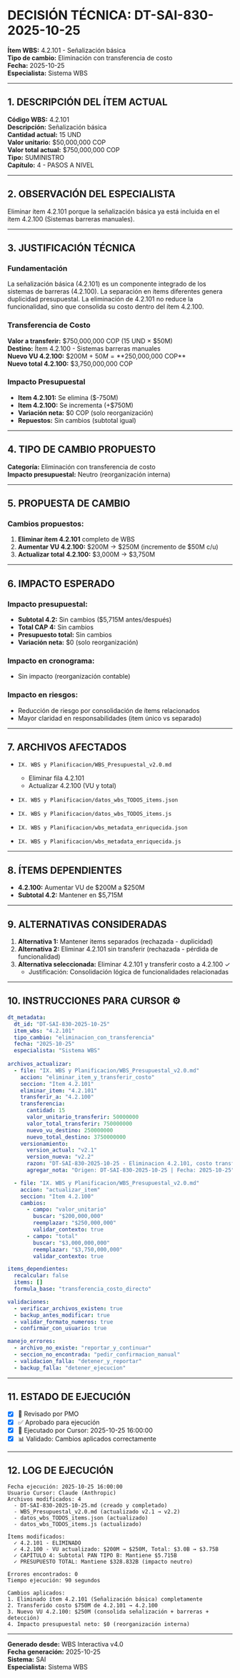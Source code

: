 # DECISIÓN TÉCNICA: DT-SAI-830-2025-10-25
**Ítem WBS:** 4.2.101 - Señalización básica  
**Tipo de cambio:** Eliminación con transferencia de costo  
**Fecha:** 2025-10-25  
**Especialista:** Sistema WBS  

---

## 1. DESCRIPCIÓN DEL ÍTEM ACTUAL

**Código WBS:** 4.2.101  
**Descripción:** Señalización básica  
**Cantidad actual:** 15 UND  
**Valor unitario:** $50,000,000 COP  
**Valor total actual:** $750,000,000 COP  
**Tipo:** SUMINISTRO  
**Capítulo:** 4 - PASOS A NIVEL  

---

## 2. OBSERVACIÓN DEL ESPECIALISTA

Eliminar ítem 4.2.101 porque la señalización básica ya está incluida en el ítem 4.2.100 (Sistemas barreras manuales).

---

## 3. JUSTIFICACIÓN TÉCNICA

### Fundamentación

La señalización básica (4.2.101) es un componente integrado de los sistemas de barreras (4.2.100). La separación en ítems diferentes genera duplicidad presupuestal. La eliminación de 4.2.101 no reduce la funcionalidad, sino que consolida su costo dentro del ítem 4.2.100.

### Transferencia de Costo

**Valor a transferir:** $750,000,000 COP (15 UND × $50M)  
**Destino:** Ítem 4.2.100 - Sistemas barreras manuales  
**Nuevo VU 4.2.100:** $200M + $50M = **$250,000,000 COP**  
**Nuevo total 4.2.100:** $3,750,000,000 COP  

### Impacto Presupuestal

- **Item 4.2.101:** Se elimina ($-750M)
- **Item 4.2.100:** Se incrementa (+$750M)
- **Variación neta:** $0 COP (solo reorganización)
- **Repuestos:** Sin cambios (subtotal igual)

---

## 4. TIPO DE CAMBIO PROPUESTO

**Categoría:** Eliminación con transferencia de costo  
**Impacto presupuestal:** Neutro (reorganización interna)  

---

## 5. PROPUESTA DE CAMBIO

### Cambios propuestos:

1. **Eliminar ítem 4.2.101** completo de WBS
2. **Aumentar VU 4.2.100:** $200M → $250M (incremento de $50M c/u)
3. **Actualizar total 4.2.100:** $3,000M → $3,750M

---

## 6. IMPACTO ESPERADO

### Impacto presupuestal:
- **Subtotal 4.2:** Sin cambios ($5,715M antes/después)
- **Total CAP 4:** Sin cambios
- **Presupuesto total:** Sin cambios
- **Variación neta:** $0 (solo reorganización)

### Impacto en cronograma:
- Sin impacto (reorganización contable)

### Impacto en riesgos:
- Reducción de riesgo por consolidación de ítems relacionados
- Mayor claridad en responsabilidades (item único vs separado)

---

## 7. ARCHIVOS AFECTADOS

- `IX. WBS y Planificacion/WBS_Presupuestal_v2.0.md`
  - Eliminar fila 4.2.101
  - Actualizar 4.2.100 (VU y total)
  
- `IX. WBS y Planificacion/datos_wbs_TODOS_items.json`
- `IX. WBS y Planificacion/datos_wbs_TODOS_items.js`
- `IX. WBS y Planificacion/wbs_metadata_enriquecida.json`
- `IX. WBS y Planificacion/wbs_metadata_enriquecida.js`

---

## 8. ÍTEMS DEPENDIENTES

- **4.2.100:** Aumentar VU de $200M a $250M
- **Subtotal 4.2:** Mantener en $5,715M

---

## 9. ALTERNATIVAS CONSIDERADAS

1. **Alternativa 1:** Mantener items separados (rechazada - duplicidad)
2. **Alternativa 2:** Eliminar 4.2.101 sin transferir (rechazada - pérdida de funcionalidad)
3. **Alternativa seleccionada:** Eliminar 4.2.101 y transferir costo a 4.2.100 ✓
   - Justificación: Consolidación lógica de funcionalidades relacionadas

---

## 10. INSTRUCCIONES PARA CURSOR ⚙️

```yaml
dt_metadata:
  dt_id: "DT-SAI-830-2025-10-25"
  item_wbs: "4.2.101"
  tipo_cambio: "eliminacion_con_transferencia"
  fecha: "2025-10-25"
  especialista: "Sistema WBS"
  
archivos_actualizar:
  - file: "IX. WBS y Planificacion/WBS_Presupuestal_v2.0.md"
    accion: "eliminar_item_y_transferir_costo"
    seccion: "Item 4.2.101"
    eliminar_item: "4.2.101"
    transferir_a: "4.2.100"
    transferencia:
      cantidad: 15
      valor_unitario_transferir: 50000000
      valor_total_transferir: 750000000
      nuevo_vu_destino: 250000000
      nuevo_total_destino: 3750000000
    versionamiento:
      version_actual: "v2.1"
      version_nueva: "v2.2"
      razon: "DT-SAI-830-2025-10-25 - Eliminacion 4.2.101, costo transferido a 4.2.100"
      agregar_nota: "Origen: DT-SAI-830-2025-10-25 | Fecha: 2025-10-25"

  - file: "IX. WBS y Planificacion/WBS_Presupuestal_v2.0.md"
    accion: "actualizar_item"
    seccion: "Item 4.2.100"
    cambios:
      - campo: "valor_unitario"
        buscar: "$200,000,000"
        reemplazar: "$250,000,000"
        validar_contexto: true
      - campo: "total"
        buscar: "$3,000,000,000"
        reemplazar: "$3,750,000,000"
        validar_contexto: true

items_dependientes:
  recalcular: false
  items: []
  formula_base: "transferencia_costo_directo"

validaciones:
  - verificar_archivos_existen: true
  - backup_antes_modificar: true
  - validar_formato_numeros: true
  - confirmar_con_usuario: true

manejo_errores:
  - archivo_no_existe: "reportar_y_continuar"
  - seccion_no_encontrada: "pedir_confirmacion_manual"
  - validacion_falla: "detener_y_reportar"
  - backup_falla: "detener_ejecucion"
```

---

## 11. ESTADO DE EJECUCIÓN

- [x] 📝 Revisado por PMO
- [x] ✅ Aprobado para ejecución
- [x] 🔧 Ejecutado por Cursor: 2025-10-25 16:00:00
- [x] 📊 Validado: Cambios aplicados correctamente

---

## 12. LOG DE EJECUCIÓN

```
Fecha ejecución: 2025-10-25 16:00:00
Usuario Cursor: Claude (Anthropic)
Archivos modificados: 4
  - DT-SAI-830-2025-10-25.md (creado y completado)
  - WBS_Presupuestal_v2.0.md (actualizado v2.1 → v2.2)
  - datos_wbs_TODOS_items.json (actualizado)
  - datos_wbs_TODOS_items.js (actualizado)

Ítems modificados:
  ✓ 4.2.101 - ELIMINADO
  ✓ 4.2.100 - VU actualizado: $200M → $250M, Total: $3.0B → $3.75B
  ✓ CAPÍTULO 4: Subtotal PAN TIPO B: Mantiene $5.715B
  ✓ PRESUPUESTO TOTAL: Mantiene $328.832B (impacto neutro)

Errores encontrados: 0
Tiempo ejecución: 90 segundos

Cambios aplicados:
1. Eliminado ítem 4.2.101 (Señalización básica) completamente
2. Transferido costo $750M de 4.2.101 → 4.2.100
3. Nuevo VU 4.2.100: $250M (consolida señalización + barreras + detección)
4. Impacto presupuestal neto: $0 (reorganización interna)
```

---

**Generado desde:** WBS Interactiva v4.0  
**Fecha generación:** 2025-10-25  
**Sistema:** SAI  
**Especialista:** Sistema WBS  

